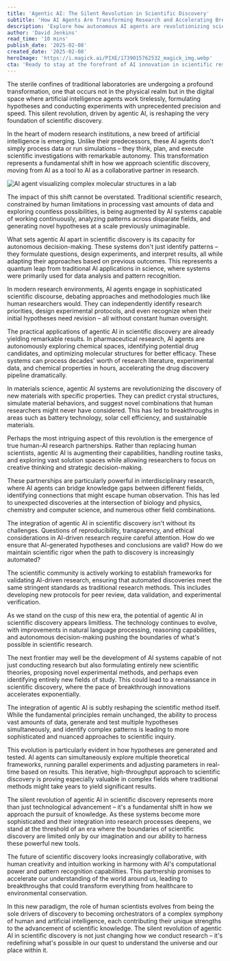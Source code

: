```yaml
---
title: 'Agentic AI: The Silent Revolution in Scientific Discovery'
subtitle: 'How AI Agents Are Transforming Research and Accelerating Breakthroughs'
description: 'Explore how autonomous AI agents are revolutionizing scientific research, accelerating discoveries, and transforming traditional laboratory practices. From drug discovery to materials science, learn how agentic AI is reshaping the future of scientific exploration through unprecedented collaboration between human researchers and artificial intelligence.'
author: 'David Jenkins'
read_time: '10 mins'
publish_date: '2025-02-08'
created_date: '2025-02-08'
heroImage: 'https://i.magick.ai/PIXE/1739015762532_magick_img.webp'
cta: 'Ready to stay at the forefront of AI innovation in scientific research? Follow us on LinkedIn for regular updates on groundbreaking developments in agentic AI and its impact on scientific discovery.'
---
```


The sterile confines of traditional laboratories are undergoing a profound transformation, one that occurs not in the physical realm but in the digital space where artificial intelligence agents work tirelessly, formulating hypotheses and conducting experiments with unprecedented precision and speed. This silent revolution, driven by agentic AI, is reshaping the very foundation of scientific discovery.

In the heart of modern research institutions, a new breed of artificial intelligence is emerging. Unlike their predecessors, these AI agents don't simply process data or run simulations – they think, plan, and execute scientific investigations with remarkable autonomy. This transformation represents a fundamental shift in how we approach scientific discovery, moving from AI as a tool to AI as a collaborative partner in research.

![AI agent visualizing complex molecular structures in a lab](https://i.magick.ai/PIXE/1739015762535_magick_img.webp)

The impact of this shift cannot be overstated. Traditional scientific research, constrained by human limitations in processing vast amounts of data and exploring countless possibilities, is being augmented by AI systems capable of working continuously, analyzing patterns across disparate fields, and generating novel hypotheses at a scale previously unimaginable.

What sets agentic AI apart in scientific discovery is its capacity for autonomous decision-making. These systems don't just identify patterns – they formulate questions, design experiments, and interpret results, all while adapting their approaches based on previous outcomes. This represents a quantum leap from traditional AI applications in science, where systems were primarily used for data analysis and pattern recognition.

In modern research environments, AI agents engage in sophisticated scientific discourse, debating approaches and methodologies much like human researchers would. They can independently identify research priorities, design experimental protocols, and even recognize when their initial hypotheses need revision – all without constant human oversight.

The practical applications of agentic AI in scientific discovery are already yielding remarkable results. In pharmaceutical research, AI agents are autonomously exploring chemical spaces, identifying potential drug candidates, and optimizing molecular structures for better efficacy. These systems can process decades' worth of research literature, experimental data, and chemical properties in hours, accelerating the drug discovery pipeline dramatically.

In materials science, agentic AI systems are revolutionizing the discovery of new materials with specific properties. They can predict crystal structures, simulate material behaviors, and suggest novel combinations that human researchers might never have considered. This has led to breakthroughs in areas such as battery technology, solar cell efficiency, and sustainable materials.

Perhaps the most intriguing aspect of this revolution is the emergence of true human-AI research partnerships. Rather than replacing human scientists, agentic AI is augmenting their capabilities, handling routine tasks, and exploring vast solution spaces while allowing researchers to focus on creative thinking and strategic decision-making.

These partnerships are particularly powerful in interdisciplinary research, where AI agents can bridge knowledge gaps between different fields, identifying connections that might escape human observation. This has led to unexpected discoveries at the intersection of biology and physics, chemistry and computer science, and numerous other field combinations.

The integration of agentic AI in scientific discovery isn't without its challenges. Questions of reproducibility, transparency, and ethical considerations in AI-driven research require careful attention. How do we ensure that AI-generated hypotheses and conclusions are valid? How do we maintain scientific rigor when the path to discovery is increasingly automated?

The scientific community is actively working to establish frameworks for validating AI-driven research, ensuring that automated discoveries meet the same stringent standards as traditional research methods. This includes developing new protocols for peer review, data validation, and experimental verification.

As we stand on the cusp of this new era, the potential of agentic AI in scientific discovery appears limitless. The technology continues to evolve, with improvements in natural language processing, reasoning capabilities, and autonomous decision-making pushing the boundaries of what's possible in scientific research.

The next frontier may well be the development of AI systems capable of not just conducting research but also formulating entirely new scientific theories, proposing novel experimental methods, and perhaps even identifying entirely new fields of study. This could lead to a renaissance in scientific discovery, where the pace of breakthrough innovations accelerates exponentially.

The integration of agentic AI is subtly reshaping the scientific method itself. While the fundamental principles remain unchanged, the ability to process vast amounts of data, generate and test multiple hypotheses simultaneously, and identify complex patterns is leading to more sophisticated and nuanced approaches to scientific inquiry.

This evolution is particularly evident in how hypotheses are generated and tested. AI agents can simultaneously explore multiple theoretical frameworks, running parallel experiments and adjusting parameters in real-time based on results. This iterative, high-throughput approach to scientific discovery is proving especially valuable in complex fields where traditional methods might take years to yield significant results.

The silent revolution of agentic AI in scientific discovery represents more than just technological advancement – it's a fundamental shift in how we approach the pursuit of knowledge. As these systems become more sophisticated and their integration into research processes deepens, we stand at the threshold of an era where the boundaries of scientific discovery are limited only by our imagination and our ability to harness these powerful new tools.

The future of scientific discovery looks increasingly collaborative, with human creativity and intuition working in harmony with AI's computational power and pattern recognition capabilities. This partnership promises to accelerate our understanding of the world around us, leading to breakthroughs that could transform everything from healthcare to environmental conservation.

In this new paradigm, the role of human scientists evolves from being the sole drivers of discovery to becoming orchestrators of a complex symphony of human and artificial intelligence, each contributing their unique strengths to the advancement of scientific knowledge. The silent revolution of agentic AI in scientific discovery is not just changing how we conduct research – it's redefining what's possible in our quest to understand the universe and our place within it.